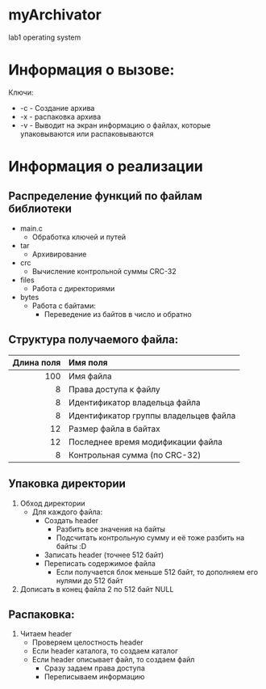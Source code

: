 # myArchivator
lab1 operating system
# Информация о вызове:
Ключи:
 - -с - Создание архива
 - -x - распаковка архива
 - -v - Выводит на экран информацию о файлах, которые упаковываются или распаковываются


# Информация о реализации
## Распределение функций по файлам библиотеки
- main.c
    - Обработка ключей и путей
- tar
    - Архивирование
- crc
    - Вычисление контрольной суммы CRC-32
- files
    - Работа с директориями
- bytes
    - Работа с байтами:
    	- Переведение из байтов в число и обратно
## Структура получаемого файла:
|Длина поля|Имя поля                             |
|---------:|:------------------------------------|
|100       |Имя файла                            |
|8         |Права доступа к файлу                |
|8         |Идентификатор владельца файла        |
|8         |Идентификатор группы владельцев файла|
|12        |Размер файла в байтах                |
|12        |Последнее время модификации файла    |
|8         |Контрольная сумма (по CRC-32)        |


## Упаковка директории
1. Обход директории
    - Для каждого файла:
      - Создать header
        - Разбить все значения на байты
        - Подсчитать контрольную сумму и её тоже разбить на байты :D
      - Записать header (точнее 512 байт)
      - Переписать содержимое файла
        - Если получается блок меньше 512 байт, то дополняем его нулями до 512 байт
2. Дописать в конец файла 2 по 512 байт NULL

## Распаковка:
  1. Читаем header
      - Проверяем целостность header
      - Если header каталога, то создаем каталог
      - Если header описывает файл, то создаем файл
        - Сразу задаем права доступа
        - Переписываем информацию
